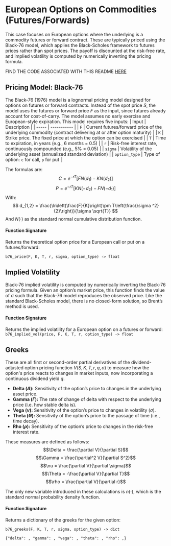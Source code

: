 # European Options on Commodities (Futures/Forwards)

This case focuses on European options where the underlying is a commodity futures or forward contract. These are typically priced using the Black-76 model, which applies the Black-Scholes framework to futures prices rather than spot prices. The payoff is discounted at the risk-free rate, and implied volatility is computed by numerically inverting the pricing formula.

FIND THE CODE ASSOCIATED WITH THIS README [HERE](../src/3_european_commodities.py)

## Pricing Model: Black-76
The Black-76 (1976) model is a lognormal pricing model designed for options on futures or forward contracts. Instead of the spot price $S$, the model uses the futures or forward price $F$ as the input, since futures already account for cost-of-carry. The model assumes no early exercise and European-style expiration. This model requires five inputs:
| Input | Description |
| ----- | ----------- |
| `F` |	Current futures/forward price of the underlying commodity (contract delivering at or after option maturity) |
| `K` | Strike price. The fixed price at which the option can be exercised |
| `T` |	Time to expiration, in years (e.g., 6 months = 0.5) |
| `r` |	Risk-free interest rate, continuously compounded (e.g., 5% = 0.05) |
| `sigma` |	Volatility of the underlying asset (annualized standard deviation) |
| `option_type` | Type of option: `c` for call, `p` for put |

The formulas are:
$$
C=e^{-rT}\left[FN(d_1)-KN(d_2)\right]
$$
$$
P=e^{-rT}\left[KN(-d_2)-FN(-d_1)\right]
$$
With:
$$
d_{1,2} = \frac{\ln\left(\frac{F}{K}\right)\pm T\left(\frac{\sigma ^2}{2}\right)}{\sigma \sqrt{T}}
$$
And $N(\cdot)$ as the standard normal cumulative distribution function. 

#### Function Signature
Returns the theoretical option price for a European call or put on a futures/forward:

`b76_price(F, K, T, r, sigma, option_type) -> float`

## Implied Volatility

Black-76 implied volatility is computed by numerically inverting the Black-76 pricing formula. Given an option’s market price, this function finds the value of $\sigma$ such that the Black-76 model reproduces the observed price. Like the standard Black-Scholes model, there is no closed-form solution, so Brent’s method is used.

#### Function Signature
Returns the implied volatility for a European option on a futures or forward:
`b76_implied_vol(price, F, K, T, r, option_type) -> float`

## Greeks

These are all first or second-order partial derivatives of the dividend-adjusted option pricing function $V(S,K,T,r,q, \sigma)$ to measure how the option's price reacts to changes in market inputs, now incorporating a continuous dividend yield $q$.

- **Delta ($\Delta$):** Sensitivity of the option’s price to changes in the underlying asset price.
- **Gamma ($\Gamma$):** The rate of change of delta with respect to the underlying price (i.e. how stable delta is).
- **Vega ($\nu$):** Sensitivity of the option’s price to changes in volatility ($\sigma$).
- **Theta ($\Theta$):** Sensitivity of the option’s price to the passage of time (i.e., time decay).
- **Rho ($\rho$):** Sensitivity of the option’s price to changes in the risk-free interest rate.

These measures are defined as follows:
$$\Delta = \frac{\partial V}{\partial S}$$
$$\Gamma = \frac{\partial^2 V}{\partial S^2}$$
$$\nu = \frac{\partial V}{\partial \sigma}$$
$$\Theta = -\frac{\partial V}{\partial T}$$
$$\rho = \frac{\partial V}{\partial r}$$

The only new variable introduced in these calculations is $n(\cdot)$, which is the standard normal probability density function.
#### Function Signature
Returns a dictionary of the greeks for the given option:

`b76_greeks(F, K, T, r, sigma, option_type) -> dict`

`{"delta": , "gamma": , "vega": , "theta": , "rho": ,}`